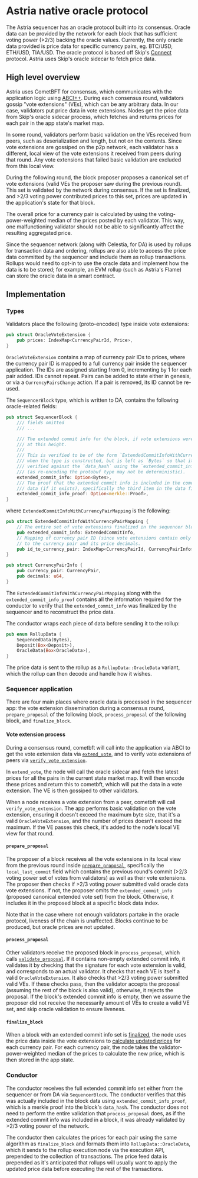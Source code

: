 # Astria native oracle protocol

The Astria sequencer has an oracle protocol built into its consensus. Oracle
data can be provided by the network for each block that has sufficient voting
power (>2/3) backing the oracle values. Currently, the only oracle data provided
is price data for specific currency pairs, eg. BTC/USD, ETH/USD, TIA/USD. The
oracle protocol is based off Skip's [Connect](https://github.com/skip-mev/connect/tree/main)
protocol. Astria uses Skip's oracle sidecar to fetch price data.

## High level overview

Astria uses CometBFT for consensus, which communicates with the application
logic using [ABCI++](https://docs.cometbft.com/v0.38/spec/abci/abci++_basic_concepts#consensusblock-execution-methods).
During each consensus round, validators gossip "vote extensions" (VEs), which can
be any arbitrary data. In our case, validators put price data in vote extensions.
Nodes get the price data from Skip's oracle sidecar process, which fetches and
returns prices for each pair in the app state's market map.

In some round, validators perform basic validation on the VEs received from peers,
such as deserialization and length, but not on the contents. Since vote extensions
are gossiped on the p2p network, each validator has a different, local view of the
vote extensions it received from peers during that round. Any vote extensions
that failed basic validation are excluded from this local view.

During the following round, the block proposer proposes a canonical set of vote extensions
(valid VEs the proposer saw during the previous round). This set is validated by
the network during consensus. If the set is finalized, and >2/3 voting power contributed
prices to this set, prices are updated in the application's state for that block.

The overall price for a currency pair is calculated by using the voting-power-weighted
median of the prices posted by each validator. This way, one malfunctioning validator
should not be able to significantly affect the resulting aggregated price.

Since the sequencer network (along with Celestia, for DA) is used by rollups for
transaction data and ordering, rollups are also able to access the price data
committed by the sequencer and include them as rollup transactions. Rollups would
need to opt-in to use the oracle data and implement how the data is to be stored;
for example, an EVM rollup (such as Astria's Flame) can store the oracle data in
a smart contract.

## Implementation

### Types

Validators place the following (proto-encoded) type inside vote extensions:

```rust
pub struct OracleVoteExtension {
    pub prices: IndexMap<CurrencyPairId, Price>,
}
```

`OracleVoteExtension` contains a map of currency pair IDs to prices, where the
currency pair ID is mapped to a full currency pair inside the sequencer application.
The IDs are assigned starting from 0, incrementing by 1 for each pair added. IDs
cannot repeat. Pairs can be added to state either in genesis, or via a `CurrencyPairsChange`
action. If a pair is removed, its ID cannot be re-used.

The `SequencerBlock` type, which is written to DA, contains the following oracle-related
fields:

```rust
pub struct SequencerBlock {
    /// fields omitted 
    /// ...

    /// The extended commit info for the block, if vote extensions were enabled
    /// at this height.
    ///
    /// This is verified to be of the form `ExtendedCommitInfoWithCurrencyPairMapping`
    /// when the type is constructed, but is left as `Bytes` so that it can be
    /// verified against the `data_hash` using the `extended_commit_info_proof`
    /// (as re-encoding the protobuf type may not be deterministic).
    extended_commit_info: Option<Bytes>,
    /// The proof that the extended commit info is included in the cometbft block
    /// data (if it exists), specifically the third item in the data field.
    extended_commit_info_proof: Option<merkle::Proof>,
}
```

where `ExtendedCommitInfoWithCurrencyPairMapping` is the following:

```rust
pub struct ExtendedCommitInfoWithCurrencyPairMapping {
    // The entire set of vote extensions finalized in the sequencer block.
    pub extended_commit_info: ExtendedCommitInfo,
    // Mapping of currency pair ID (since vote extensions contain only ID->price)
    // to the currency pair and its price decimals.
    pub id_to_currency_pair: IndexMap<CurrencyPairId, CurrencyPairInfo>,
}

pub struct CurrencyPairInfo {
    pub currency_pair: CurrencyPair,
    pub decimals: u64,
}
```

The `ExtendedCommitInfoWithCurrencyPairMapping` along with the `extended_commit_info_proof`
contains all the information required for the conductor to verify that the `extended_commit_info`
was finalized by the sequencer and to reconstruct the price data.

The conductor wraps each piece of data before sending it to the rollup:

```rust
pub enum RollupData {
    SequencedData(Bytes),
    Deposit(Box<Deposit>),
    OracleData(Box<OracleData>),
}
```

The price data is sent to the rollup as a `RollupData::OracleData` variant, which
the rollup can then decode and handle how it wishes.

### Sequencer application

There are four main places where oracle data is processed in the sequencer app:
the vote extension dissemination during a consensus round, `prepare_proposal` of
the following block, `process_proposal` of the following block, and `finalize_block`.

#### Vote extension process

During a consensus round, cometbft will call into the application via ABCI to get
the vote extension data via [`extend_vote`](https://github.com/astriaorg/astria/blob/b2083b4a82195dc9be1e85f31cea14c724b8b4ec/crates/astria-sequencer/src/app/vote_extension.rs#L85),
and to verify vote extensions of peers
via [`verify_vote_extension`](https://github.com/astriaorg/astria/blob/b2083b4a82195dc9be1e85f31cea14c724b8b4ec/crates/astria-sequencer/src/app/vote_extension.rs#L117).

In `extend_vote`, the node will call the oracle sidecar and fetch the latest prices
for all the pairs in the current state market map. It will then encode these prices
and return this to cometbft, which will put the data in a vote extension. The VE
is then gossiped to other validators.

When a node receives a vote extension from a peer, cometbft will call `verify_vote_extension`.
The app performs basic validation on the vote extension, ensuring it doesn't exceed
the maximum byte size, that it's a valid `OracleVoteExtension`, and the number of
prices doesn't exceed the maximum. If the VE passes this check, it's added to the
node's local VE view for that round.

#### `prepare_proposal`

The proposer of a block receives all the vote extensions in its local view from
the previous round inside [`prepare_proposal`](https://github.com/astriaorg/astria/blob/b2083b4a82195dc9be1e85f31cea14c724b8b4ec/crates/astria-sequencer/src/app/vote_extension.rs#L210),
specifically the `local_last_commit`
field which contains the previous round's commit (>2/3 voting power set of votes
from validators) as well as their vote extensions. The proposer then checks if >2/3
voting power submitted valid oracle data vote extensions. If not, the proposer
omits the `extended_commit_info` (proposed canonical extended vote set) from the
block. Otherwise, it includes it in the proposed block at a specific block data index.

Note that in the case where not enough validators partake in the oracle protocol,
liveness of the chain is unaffected. Blocks continue to be produced, but oracle
prices are not updated.

#### `process_proposal`

Other validators receive the proposed block in `process_proposal`, which calls
[`validate_proposal`](https://github.com/astriaorg/astria/blob/b2083b4a82195dc9be1e85f31cea14c724b8b4ec/crates/astria-sequencer/src/app/vote_extension.rs#L271).
If it contains
non-empty extended commit info, it validates it by checking that the signature
for each vote extension is valid, and corresponds to an actual validator. It checks
that each VE is itself a valid `OracleVoteExtension`. It also checks that >2/3
voting power submitted valid VEs. If these checks pass, then the validator
accepts the proposal (assuming the rest of the block is also valid), otherwise,
it rejects the proposal. If the block's extended commit info is empty, then we
assume the proposer did not receive the necessarily amount of VEs to create a
valid VE set, and skip oracle validation to ensure liveness.

#### `finalize_block`

When a block with an extended commit info set is [finalized](https://github.com/astriaorg/astria/blob/b2083b4a82195dc9be1e85f31cea14c724b8b4ec/crates/astria-sequencer/src/app/mod.rs#L1093),
the node uses the price
data inside the vote extensions to [calculate updated prices](https://github.com/astriaorg/astria/blob/b2083b4a82195dc9be1e85f31cea14c724b8b4ec/crates/astria-sequencer/src/app/vote_extension.rs#L577)
for each currency pair.
For each currency pair, the node takes the validator-power-weighted median of
the prices to calculate the new price, which is then stored in the app state.

### Conductor

The conductor receives the full extended commit info set either from the sequencer
or from DA via `SequencerBlock`. The conductor verifies that this was actually
included in the block data using `extended_commit_info_proof`, which is a merkle
proof into the block's `data_hash`. The conductor does not need to perform the
entire validation that `process_proposal` does, as if the extended commit info
was included in a block, it was already validated by >2/3 voting power of the network.

The conductor then calculates the prices for each pair using the same algorithm
as `finalize_block` and formats them into `RollupData::OracleData`, which it
sends to the rollup execution node via the execution API, prepended to the
collection of transactions. The price feed data is prepended as it's anticipated
that rollups will usually want to apply the updated price data before executing
the rest of the transactions.
